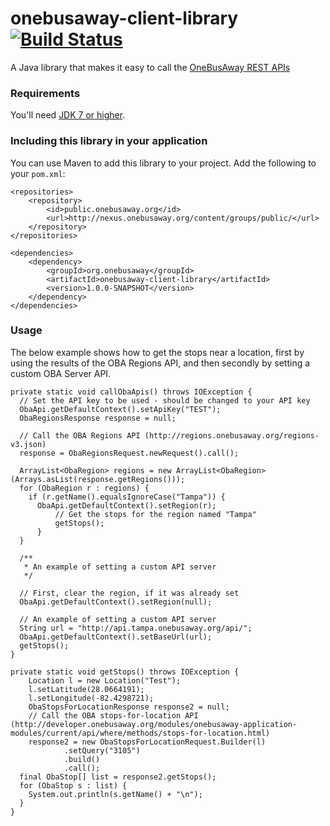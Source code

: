 # onebusaway-client-library [![Build Status](https://travis-ci.org/OneBusAway/onebusaway-client-library.svg?branch=master)](https://travis-ci.org/OneBusAway/onebusaway-client-library)
A Java library that makes it easy to call the [OneBusAway REST APIs](http://developer.onebusaway.org/modules/onebusaway-application-modules/current/api/where/index.html)

### Requirements

You'll need [JDK 7 or higher](http://www.oracle.com/technetwork/java/javase/downloads/index.html).

### Including this library in your application

You can use Maven to add this library to your project.  Add the following to your `pom.xml`:

~~~
<repositories>
	<repository>
  		<id>public.onebusaway.org</id>
  		<url>http://nexus.onebusaway.org/content/groups/public/</url>
	</repository>
</repositories>

<dependencies>
	<dependency>
		<groupId>org.onebusaway</groupId>
		<artifactId>onebusaway-client-library</artifactId>
		<version>1.0.0-SNAPSHOT</version>
	</dependency>
</dependencies>
~~~

### Usage

The below example shows how to get the stops near a location, first by using the results of the OBA Regions API, and then secondly by setting a custom OBA Server API.

~~~
private static void callObaApis() throws IOException {
  // Set the API key to be used - should be changed to your API key
  ObaApi.getDefaultContext().setApiKey("TEST");
  ObaRegionsResponse response = null;

  // Call the OBA Regions API (http://regions.onebusaway.org/regions-v3.json)
  response = ObaRegionsRequest.newRequest().call();

  ArrayList<ObaRegion> regions = new ArrayList<ObaRegion>(Arrays.asList(response.getRegions()));
  for (ObaRegion r : regions) {
    if (r.getName().equalsIgnoreCase("Tampa")) {
  	  ObaApi.getDefaultContext().setRegion(r);
  	      // Get the stops for the region named "Tampa"
		  getStops();
	  }
  }
  
  /**
   * An example of setting a custom API server
   */
  
  // First, clear the region, if it was already set
  ObaApi.getDefaultContext().setRegion(null);

  // An example of setting a custom API server
  String url = "http://api.tampa.onebusaway.org/api/";
  ObaApi.getDefaultContext().setBaseUrl(url);
  getStops();
}

private static void getStops() throws IOException {
	Location l = new Location("Test");
	l.setLatitude(28.0664191);
	l.setLongitude(-82.4298721);
	ObaStopsForLocationResponse response2 = null;
	// Call the OBA stops-for-location API (http://developer.onebusaway.org/modules/onebusaway-application-modules/current/api/where/methods/stops-for-location.html)
	response2 = new ObaStopsForLocationRequest.Builder(l)
			.setQuery("3105")
	        .build()
            .call();
  final ObaStop[] list = response2.getStops();
  for (ObaStop s : list) {
    System.out.println(s.getName() + "\n");
  }
}
~~~
